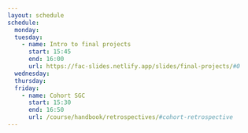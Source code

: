```yaml
---
layout: schedule
schedule:
  monday:
  tuesday:
    - name: Intro to final projects
      start: 15:45
      end: 16:00
      url: https://fac-slides.netlify.app/slides/final-projects/#0
  wednesday:
  thursday:
  friday:
    - name: Cohort SGC
      start: 15:30
      end: 16:50
      url: /course/handbook/retrospectives/#cohort-retrospective
---
```

